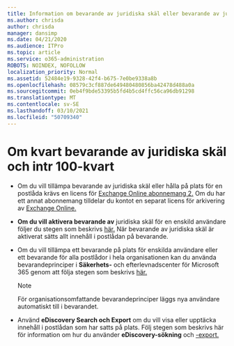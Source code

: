 ```yaml
---
title: Information om bevarande av juridiska skäl eller bevarande av juridiska skäl
ms.author: chrisda
author: chrisda
manager: dansimp
ms.date: 04/21/2020
ms.audience: ITPro
ms.topic: article
ms.service: o365-administration
ROBOTS: NOINDEX, NOFOLLOW
localization_priority: Normal
ms.assetid: 52484e19-9328-42f4-b675-7e0be9338a8b
ms.openlocfilehash: 08579c3cf887de649480480856ba42478d488a0a
ms.sourcegitcommit: 0eb4f9bde53395b5fd4b5cd4ffc56ca96db91298
ms.translationtype: MT
ms.contentlocale: sv-SE
ms.lasthandoff: 03/10/2021
ms.locfileid: "50709340"
---
```

# <a name="about-litigation-holds-and-in-place-holds"></a>Om kvart bevarande av juridiska skäl och intr 100-kvart

- Om du vill tillämpa bevarande av juridiska skäl eller hålla på plats för en postlåda krävs en licens för [Exchange Online abonnemang 2.](https://docs.microsoft.com/office365/servicedescriptions/office-365-platform-service-description/office-365-plan-options) Om du har ett annat abonnemang tilldelar du kontot en separat licens för arkivering av [Exchange Online.](https://docs.microsoft.com/office365/servicedescriptions/exchange-online-archiving-service-description/exchange-online-archiving-service-description) 
    
- **Om du vill aktivera bevarande av** juridiska skäl för en enskild användare följer du stegen som beskrivs [här.](https://docs.microsoft.com/microsoft-365/compliance/create-a-litigation-hold?view=o365-worldwide#place-a-mailbox-on-litigation-hold) När bevarande av juridiska skäl är aktiverat sätts allt innehåll i postlådan på bevarande.
    
- Om du vill tillämpa ett bevarande på plats för enskilda användare eller ett bevarande för alla postlådor i hela organisationen kan du använda bevarandeprinciper i **Säkerhets-** och efterlevnadscenter för Microsoft 365 genom att följa stegen som beskrivs [här.](https://docs.microsoft.com/microsoft-365/compliance/retention-policies)
    
    > [!NOTE]
    > För organisationsomfattande bevarandeprinciper läggs nya användare automatiskt till i bevarandet. 
  
- Använd **eDiscovery Search och Export** om du vill visa eller upptäcka innehåll i postlådan som har satts på plats. Följ stegen som beskrivs här för information om hur du använder **eDiscovery-sökning** och [-export.](https://docs.microsoft.com/microsoft-365/compliance/export-search-results)
    

